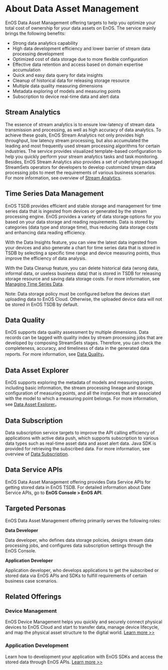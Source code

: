 # About Data Asset Management

EnOS Data Asset Management offering targets to help you optimize your total cost of ownership for your data assets on EnOS. The service mainly brings the following benefits:

- Strong data analytics capability
- High data development efficiency and lower barrier of stream data processing development
- Optimized cost of data storage due to more flexible configuration
- Effective data retention and access based on domain expertise accumulation
- Quick and easy data query for data insights
- Cleanup of historical data for releasing storage resource
- Multiple data quality measuring dimensions
- Metadata exploring of models and measuring points
- Subscription to device real-time data and alert data

## Stream Analytics

The essence of stream analytics is to ensure low-latency of stream data transmission and processing, as well as high accuracy of data analytics. To achieve these goals, EnOS Stream Analytics not only provides high throughput, low latency stream processing, but also accumulated the leading and most frequently used stream processing algorithms for certain industries. The service provides visualized template-based configuration to help you quickly perform your stream analytics tasks and task monitoring. Besides, EnOS Stream Analytics also provides a set of underlying packaged StreamSets operators for developers to develop customized stream data processing jobs to meet the requirements of various business scenarios. For more information, see overview of [Stream Analytics](learn/index.html).

## Time Series Data Management

EnOS TSDB provides efficient and stable storage and management for time series data that is ingested from devices or generated by the stream processing engine. EnOS provides a variety of data storage options for you based on your data storage and reading requirements. Data is stored by categories (data type and storage time), thus reducing data storage costs and enhancing data reading efficiency.

With the Data Insights feature, you can view the latest data ingested from your devices and also generate a chart for time series data that is stored in TSDB by selecting a specific time range and device measuring points, thus improve the efficiency of data analysis. 

With the Data Cleanup feature, you can delete historical data (wrong data, informal data, or useless business data) that is stored in TSDB for releasing storage resource and saving data storage costs. For more information, see [Managing Time Series Data](howto/storage/index.html).

Note: Data storage policy must be configured before the devices start uploading data to EnOS Cloud. Otherwise, the uploaded device data will not be stored in EnOS TSDB by default.

## Data Quality

EnOS supports data quality assessment by multiple dimensions. Data records can be tagged with quality index by stream processing jobs that are developed by composing StreamSets stages. Therefore, you can check the completeness, accuracy, and timeliness of data in the generated data reports. For more information, see [Data Quality](learn/data_quality)。

## Data Asset Explorer

EnOS supports exploring the metadata of models and measuring points, including basic information, the stream processing lineage and storage configuration of measuring points, and all the instances that are associated with the model to which a measuring point belongs. For more information, see [Data Asset Explorer](learn/metadata_explorer)。

## Data Subscription

Data subscription service targets to improve the API calling efficiency of applications with active data push, which supports subscription to various data types such as real-time asset data and asset alert data. Java SDK is provided for retrieving the subscribed data. For more information, see overview of [Data Subscription](learn/data_subscription_overview).

## Data Service APIs

EnOS Data Asset Management offering provides Data Service APIs for getting stored data in EnOS TSDB. For  detailed information about Date Service APIs, go to **EnOS Console > EnOS API**.



## Targeted Personas

EnOS Data Asset Management offering primarily serves the following roles:

**Data Developer**

Data developer, who defines data storage policies, designs stream data processing jobs, and configures data subscription settings through the EnOS Console.

**Application Developer**

Application developer, who develops applications to get the subscribed or stored data via EnOS APIs and SDKs to fulfill requirements of certain business case scenarios.



## Related Offerings

### Device Management

EnOS Device Management helps you quickly and securely connect physical devices to EnOS Cloud and start to transfer data, manage device lifecycle, and map the physical asset structure to the digital world. [Learn more >>](/docs/device-connection/en/2.0.8/device_management_overview.html)

### Application Development

Learn how to development your application with EnOS SDKs and access the stored data through EnOS APIs. [Learn more >>](/docs/app-development/en/2.0.8/app_dev_overview.html)

